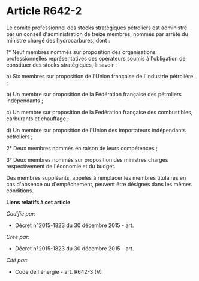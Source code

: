 # Article R642-2

Le comité professionnel des stocks stratégiques pétroliers est administré par un conseil d'administration de treize membres,
nommés par arrêté du ministre chargé des hydrocarbures, dont :

1° Neuf membres nommés sur proposition des organisations professionnelles représentatives des opérateurs soumis à
l'obligation de constituer des stocks stratégiques, à savoir :

a) Six membres sur proposition de l'Union française de l'industrie pétrolière ;

b) Un membre sur proposition de la Fédération française des pétroliers indépendants ;

c) Un membre sur proposition de la Fédération française des combustibles, carburants et chauffage ;

d) Un membre sur proposition de l'Union des importateurs indépendants pétroliers ;

2° Deux membres nommés en raison de leurs compétences ;

3° Deux membres nommés sur proposition des ministres chargés respectivement de l'économie et du budget.

Des membres suppléants, appelés à remplacer les membres titulaires en cas d'absence ou d'empêchement, peuvent être désignés
dans les mêmes conditions.

**Liens relatifs à cet article**

_Codifié par_:

  - Décret n°2015-1823 du 30 décembre 2015 - art.

_Créé par_:

  - Décret n°2015-1823 du 30 décembre 2015 - art.

_Cité par_:

  - Code de l'énergie - art. R642-3 (V)

